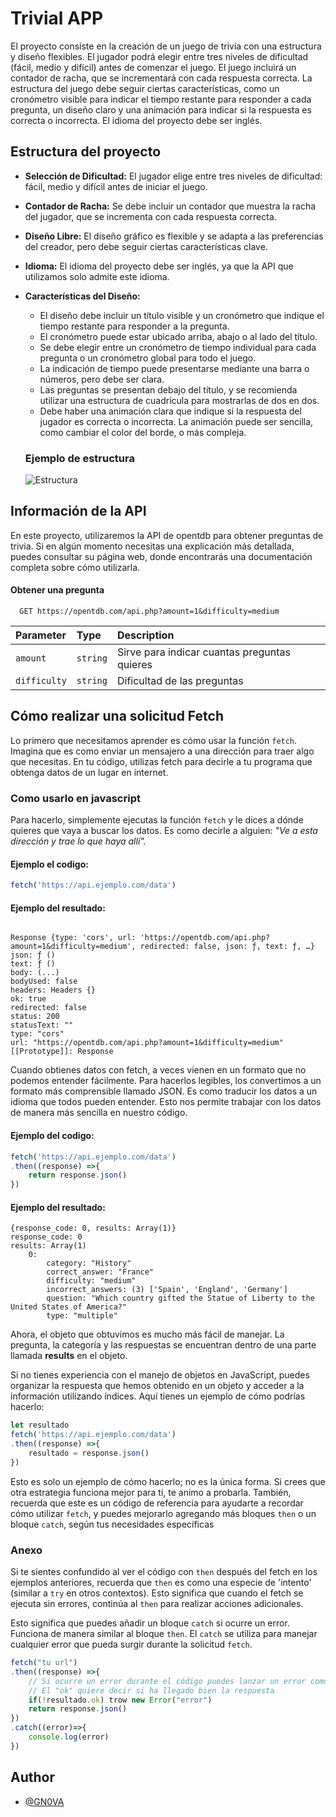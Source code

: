
# Trivial APP

El proyecto consiste en la creación de un juego de trivia con una estructura y diseño flexibles. El jugador podrá elegir entre tres niveles de dificultad (fácil, medio y difícil) antes de comenzar el juego. El juego incluirá un contador de racha, que se incrementará con cada respuesta correcta. La estructura del juego debe seguir ciertas características, como un cronómetro visible para indicar el tiempo restante para responder a cada pregunta, un diseño claro y una animación para indicar si la respuesta es correcta o incorrecta. El idioma del proyecto debe ser inglés.



## Estructura del proyecto

 - **Selección de Dificultad:** El jugador elige entre tres niveles de dificultad: fácil,   medio y difícil antes de iniciar el juego.
 - **Contador de Racha:** Se debe incluir un contador que muestra la racha del jugador, que se incrementa con cada respuesta correcta.
 - **Diseño Libre:** El diseño gráfico es flexible y se adapta a las preferencias del creador, pero debe seguir ciertas características clave.
- **Idioma:** El idioma del proyecto debe ser inglés, ya que la API que utilizamos solo admite este idioma.
- **Características del Diseño:**
    - El diseño debe incluir un título visible y un cronómetro que indique el tiempo restante para responder a la pregunta.
    - El cronómetro puede estar ubicado arriba, abajo o al lado del título.
    - Se debe elegir entre un cronómetro de tiempo individual para cada pregunta o un cronómetro global para todo el juego.
    - La indicación de tiempo puede presentarse mediante una barra o números, pero debe ser clara.
    - Las preguntas se presentan debajo del título, y se recomienda utilizar una estructura de cuadrícula para mostrarlas de dos en dos.
    - Debe haber una animación clara que indique si la respuesta del jugador es correcta o incorrecta. La animación puede ser sencilla, como cambiar el color del borde, o más compleja.
    ###   Ejemplo de estructura

    ![Estructura](https://img001.prntscr.com/file/img001/mnWTdhHzRBiQPpOzqCR5eQ.png)


## Información de la API

En este proyecto, utilizaremos la API de opentdb para obtener preguntas de trivia. Si en algún momento necesitas una explicación más detallada, puedes consultar su página web, donde encontrarás una documentación completa sobre cómo utilizarla.

#### Obtener una pregunta

```
  GET https://opentdb.com/api.php?amount=1&difficulty=medium
```

| Parameter | Type     | Description                |
| :-------- | :------- | :------------------------- |
| `amount` | `string` | Sirve para indicar cuantas preguntas quieres |
| `difficulty` | `string` | Dificultad de las preguntas |



## Cómo realizar una solicitud Fetch

Lo primero que necesitamos aprender es cómo usar la función `fetch`. Imagina que es como enviar un mensajero a una dirección para traer algo que necesitas. En tu código, utilizas fetch para decirle a tu programa que obtenga datos de un lugar en internet.

### Como usarlo en javascript

Para hacerlo, simplemente ejecutas la función `fetch` y le dices a dónde quieres que vaya a buscar los datos. Es como decirle a alguien: *"Ve a esta dirección y trae lo que haya allí".*


#### Ejemplo el codigo: 

```javascript
fetch('https://api.ejemplo.com/data')
```

#### Ejemplo del resultado: 
``` 
    
Response {type: 'cors', url: 'https://opentdb.com/api.php?amount=1&difficulty=medium', redirected: false, json: ƒ, text: ƒ, …}
json: ƒ ()
text: ƒ ()
body: (...)
bodyUsed: false
headers: Headers {}
ok: true
redirected: false
status: 200
statusText: ""
type: "cors"
url: "https://opentdb.com/api.php?amount=1&difficulty=medium"
[[Prototype]]: Response
```
Cuando obtienes datos con fetch, a veces vienen en un formato que no podemos entender fácilmente. Para hacerlos legibles, los convertimos a un formato más comprensible llamado JSON. Es como traducir los datos a un idioma que todos pueden entender. Esto nos permite trabajar con los datos de manera más sencilla en nuestro código.

#### Ejemplo del codigo:

```javascript
fetch('https://api.ejemplo.com/data')
.then((response) =>{
    return response.json()
})
```
#### Ejemplo del resultado:
```
{response_code: 0, results: Array(1)}
response_code: 0
results: Array(1)
    0: 
        category: "History"
        correct_answer: "France"
        difficulty: "medium"
        incorrect_answers: (3) ['Spain', 'England', 'Germany']
        question: "Which country gifted the Statue of Liberty to the United States of America?"
        type: "multiple"

```
Ahora, el objeto que obtuvimos es mucho más fácil de manejar. La pregunta, la categoría y las respuestas se encuentran dentro de una parte llamada **results** en el objeto.

Si no tienes experiencia con el manejo de objetos en JavaScript, puedes organizar la respuesta que hemos obtenido en un objeto y acceder a la información utilizando índices. Aquí tienes un ejemplo de cómo podrías hacerlo:

```javascript
let resultado
fetch('https://api.ejemplo.com/data')
.then((response) =>{
    resultado = response.json()
})
```

Esto es solo un ejemplo de cómo hacerlo; no es la única forma. Si crees que otra estrategia funciona mejor para ti, te animo a probarla. También, recuerda que este es un código de referencia para ayudarte a recordar cómo utilizar `fetch`, y puedes mejorarlo agregando más bloques `then` o un bloque `catch`, según tus necesidades específicas

### Anexo

Si te sientes confundido al ver el código con `then` después del fetch en los ejemplos anteriores, recuerda que `then` es como una especie de 'intento' (similar a `try` en otros contextos). Esto significa que cuando el fetch se ejecuta sin errores, continúa al `then` para realizar acciones adicionales.

Esto significa que puedes añadir un bloque `catch` si ocurre un error. Funciona de manera similar al bloque `then`. El `catch` se utiliza para manejar cualquier error que pueda surgir durante la solicitud `fetch`.

```javascript
fetch("tu url")
.then((response) =>{
    // Si ocurre un error durante el código puedes lanzar un error como el try/catch
    // El "ok" quiere decir si ha llegado bien la respuesta
    if(!resultado.ok) trow new Error("error")
    return response.json()
})
.catch((error)=>{
    console.log(error)
})
```



## Author

- [@GN0VA](https://github.com/GN0VA)


